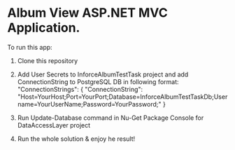 # Album View ASP.NET MVC Application.

To run this app:
1. Clone this repository
2. Add User Secrets to InforceAlbumTestTask project and add ConnectionString to PostgreSQL DB in following format:
"ConnectionStrings": {
   "ConnectionString": "Host=YourHost;Port=YourPort;Database=InforceAlbumTestTaskDb;Username=YourUserName;Password=YourPassword;"
 }

3. Run Update-Database command in Nu-Get Package Console for DataAccessLayer project
4. Run the whole solution & enjoy he result!
